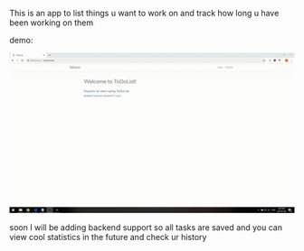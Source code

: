 This is an app to list things u want to work on and track how long u have been working on them

demo:

![](toDoList_Demo.gif)


soon I will be adding backend support so all tasks are saved and you can view cool statistics in the future and check ur history
